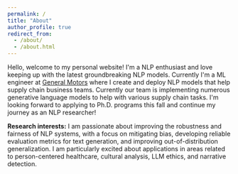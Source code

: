 ```yaml
---
permalink: /
title: "About"
author_profile: true
redirect_from: 
  - /about/
  - /about.html
---
```


Hello, welcome to my personal website! I'm a NLP enthusiast and love keeping up with the latest groundbreaking NLP models. Currently I'm a ML engineer at [General Motors](https://www.gm.com/) where I create and deploy NLP models that help supply chain business teams. Currently our team is implementing numerous generative language models to help with various supply chain tasks. I'm looking forward to applying to Ph.D. programs this fall and continue my journey as an NLP researcher!

**Research interests:** I am passionate about improving the robustness and fairness of NLP systems, with a focus on mitigating bias, developing reliable evaluation metrics for text generation, and improving out-of-distribution generalization. I am particularly excited about applications in areas related to person-centered healthcare, cultural analysis, LLM ethics, and narrative detection.

